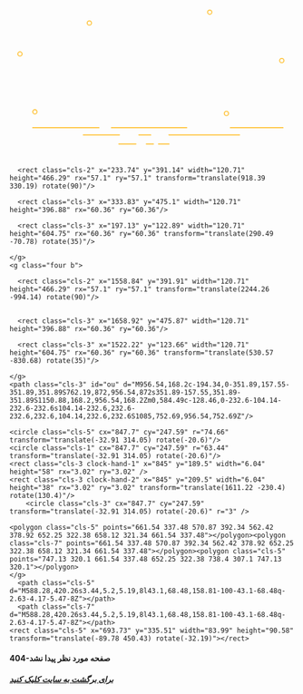 
<html lang="fa">
<head>
    <meta charset="UTF-8">
    <meta name="viewport" content="width=device-width, initial-scale=1.0">
    <title>404</title>
    <link rel="stylesheet" href="css/style.css">
    <link rel="stylesheet" href="css/animate-icon.css">
    <style>
        .cls-1 {
  fill: #ffc541;
}
.cls-2 {
  fill: #4e4066;
}
.cls-3 {
  fill: #6f5b92;
}
.cls-4 {
  fill: #f78d5e;
}
.cls-5 {
  fill: #fa976c;
}
.cls-6,
.cls-7,
.cls-8 {
  fill: #b65c32;
}

.cls-10,
.cls-6 {
  opacity: 0.6;
}

.cls-7 {
  opacity: 0.4;
}

.cls-9 {
  fill: #f4b73b;
}

.cls-11 {
  fill: #f9c358;
}

.cls-12 {
  fill: #9b462c;
}

.cls-13 {
  fill: #aa512e;
}

.cls-14 {
  fill: #7d6aa5;
}


/* animations */

.wheel {
  animation: wheel-rotate 6s ease infinite;
  transform-origin: center;
  transform-box: fill-box;
}

@keyframes wheel-rotate {
  50% {
    transform: rotate(360deg);
    animation-timing-function: cubic-bezier(0.55, 0.085, 0.68, 0.53);
  }
  100% {
    transform: rotate(960deg)
  }
}

.clock-hand-1 {
  animation: clock-rotate 3s linear infinite;
  transform-origin: bottom;
  transform-box: fill-box;
}

.clock-hand-2 {
  animation: clock-rotate 6s linear infinite;
  transform-origin: bottom;
  transform-box: fill-box;
}

@keyframes clock-rotate {
  100% {
    transform: rotate(360deg)
  }
}

#box-top {
  animation: box-top-anim 2s linear infinite;
  transform-origin: right top;
  transform-box: fill-box;
}

@keyframes box-top-anim {
  50% {
    transform: rotate(-5deg)
  }
}

#umbrella {
  animation: umbrella-anim 6s linear infinite;
  transform-origin: center;
  transform-box: fill-box;
}

@keyframes umbrella-anim {
  25% {
    transform: translateY(10px) rotate(5deg);
  }
  75% {
    transform: rotate(-5deg);
  }
}

#cup {
  animation: cup-rotate 3s cubic-bezier(0.455, 0.03, 0.515, 0.955) infinite;
  transform-origin: top left;
  transform-box: fill-box;
}

@keyframes cup-rotate {
  50% {
    transform: rotate(-5deg)
  }
}

#pillow {
  animation: pillow-anim 3s linear infinite;
  transform-origin: center;
  transform-box: fill-box;
}

@keyframes pillow-anim {
  25% {
    transform: rotate(10deg) translateY(5px)
  }
  75% {
    transform: rotate(-10deg)
  }
}

#stripe {
  animation: stripe-anim 3s linear infinite;
  transform-origin: center;
  transform-box: fill-box;
}

@keyframes stripe-anim {
  25% {
    transform: translate(10px, 0) rotate(-10deg)
  }
  75% {
    transform: translateX(10px)
  }
}

#bike {
  animation: bike-anim 6s ease infinite;
}

@keyframes bike-anim {
  0% {
    transform: translateX(-1300px)
  }
  50% {
    transform: translateX(0);
    animation-timing-function: cubic-bezier(0.47, 0, 0.745, 0.715);
  }
  100% {
    transform: translateX(1300px)
  }
}

#rucksack {
  animation: ruck-anim 3s linear infinite;
  transform-origin: top;
  transform-box: fill-box;
}

@keyframes ruck-anim {
  50% {
    transform: rotate(5deg)
  }
}

.circle {
  animation: circle-anim ease infinite;
  transform-origin: center;
  transform-box: fill-box;
  perspective: 0px;
}

.circle.c1 {
  animation-duration: 2s
}

.circle.c2 {
  animation-duration: 3s
}

.circle.c3 {
  animation-duration: 1s
}

.circle.c4 {
  animation-duration: 1s
}

.circle.c5 {
  animation-duration: 2s
}

.circle.c6 {
  animation-duration: 3s
}

@keyframes circle-anim {
  50% {
    transform: scale(.2) rotateX(360deg) rotateY(360deg)
  }
}

.four,
#ou {
  animation: four-anim cubic-bezier(0.39, 0.575, 0.565, 1) infinite;
}

.four.a {
  transform-origin: bottom left;
  animation-duration: 3s;
  transform-box: fill-box;
}

.four.b {
  transform-origin: bottom right;
  animation-duration: 3s;
  transform-box: fill-box;
}

#ou {
  animation-duration: 6s;
  transform-origin: center;
  transform-box: fill-box;
}

@keyframes four-anim {
  50% {
    transform: scale(.98)
  }
}
    </style>
</head>
<body>
    <div class="wrapper"><svg xmlns="http://www.w3.org/2000/svg" viewBox="0 0 1920 1080">
  
  <g id="Layer_12 yellow-back-fig" data-name="Layer 12">
    <path class="cls-1" d="M600.87,872H156a4,4,0,0,0-3.78,4.19h0a4,4,0,0,0,3.78,4.19H600.87a4,4,0,0,0,3.78-4.19h0A4,4,0,0,0,600.87,872Z"/>
    <rect class="cls-1" x="680.91" y="871.98" width="513.38" height="8.39" rx="4.19" ry="4.19"/>
    <path class="cls-1" d="M1480,876.17h0c0,2.32,2.37,4.19,5.3,4.19h350.61c2.93,0,5.3-1.88,5.3-4.19h0c0-2.32-2.37-4.19-5.3-4.19H1485.26C1482.33,872,1480,873.86,1480,876.17Z"/>
    <rect class="cls-1" x="492.21" y="920.64" width="249.8" height="8.39" rx="4.19" ry="4.19"/>
    <path class="cls-1" d="M1549.14,924.84h0a4.19,4.19,0,0,0-4.19-4.19H1067.46a14.66,14.66,0,0,1,.35,3.21v1A4.19,4.19,0,0,0,1072,929h472.94A4.19,4.19,0,0,0,1549.14,924.84Z"/>
    <path class="cls-1" d="M865.5,924.84h0a4.19,4.19,0,0,0,4.19,4.19h82.37a12.28,12.28,0,0,1-.19-2v-2.17a4.19,4.19,0,0,0-4.19-4.19h-78A4.19,4.19,0,0,0,865.5,924.84Z"/>
    <rect class="cls-1" x="915.6" y="981.47" width="54.72" height="8.39" rx="4.19" ry="4.19"/>
    <path class="cls-1" d="M730.33,985.67h0c0,2.32,4.23,4.19,9.44,4.19h104.3c5.22,0,9.44-1.88,9.44-4.19h0c0-2.32-4.23-4.19-9.44-4.19H739.78C734.56,981.47,730.33,983.35,730.33,985.67Z"/>
    <rect class="cls-1" x="997.06" y="981.47" width="78.11" height="8.39" rx="4.19" ry="4.19"/>
    
   <g id="round-conf">
    <path class="cls-1 circle c1" d="M536.41,155.14a17.77,17.77,0,1,0,17.77,17.77A17.77,17.77,0,0,0,536.41,155.14Zm0,28.68a10.9,10.9,0,1,1,10.9-10.9A10.9,10.9,0,0,1,536.41,183.81Z"/>
    <path class="cls-1 circle c2" d="M1345.09,82.44a17.77,17.77,0,1,0,17.77,17.77A17.77,17.77,0,0,0,1345.09,82.44Zm0,28.68a10.9,10.9,0,1,1,10.9-10.9A10.9,10.9,0,0,1,1345.09,111.12Z"/>
    <path class="cls-1 circle c3" d="M70.12,363A17.77,17.77,0,1,0,87.89,380.8,17.77,17.77,0,0,0,70.12,363Zm0,28.68A10.9,10.9,0,1,1,81,380.8,10.9,10.9,0,0,1,70.12,391.7Z"/>
    <path class="cls-1 circle c4" d="M170.47,751.82a17.77,17.77,0,1,0,17.77,17.77A17.77,17.77,0,0,0,170.47,751.82Zm0,28.68a10.9,10.9,0,1,1,10.9-10.9A10.9,10.9,0,0,1,170.47,780.5Z"/>
    <path class="cls-1 circle c5" d="M1457.34,762.73a17.77,17.77,0,1,0,17.77,17.77A17.77,17.77,0,0,0,1457.34,762.73Zm0,28.68a10.9,10.9,0,1,1,10.9-10.9A10.9,10.9,0,0,1,1457.34,791.4Z"/>
    <path class="cls-1 circle c6" d="M1829.15,407.49a17.77,17.77,0,1,0,17.77,17.77A17.77,17.77,0,0,0,1829.15,407.49Zm0,28.68a10.9,10.9,0,1,1,10.9-10.9A10.9,10.9,0,0,1,1829.15,436.17Z"/>
    </g>
  </g>
  <g id="fortyfour" data-name="Layer 2">
    <g class="four a">
      
      <rect class="cls-2" x="233.74" y="391.14" width="120.71" height="466.29" rx="57.1" ry="57.1" transform="translate(918.39 330.19) rotate(90)"/>
        
      <rect class="cls-3" x="333.83" y="475.1" width="120.71" height="396.88" rx="60.36" ry="60.36"/>
     
      <rect class="cls-3" x="197.13" y="122.89" width="120.71" height="604.75" rx="60.36" ry="60.36" transform="translate(290.49 -70.78) rotate(35)"/>
  
    </g>
    <g class="four b">

      <rect class="cls-2" x="1558.84" y="391.91" width="120.71" height="466.29" rx="57.1" ry="57.1" transform="translate(2244.26 -994.14) rotate(90)"/>
  
   
      <rect class="cls-3" x="1658.92" y="475.87" width="120.71" height="396.88" rx="60.36" ry="60.36"/>

      <rect class="cls-3" x="1522.22" y="123.66" width="120.71" height="604.75" rx="60.36" ry="60.36" transform="translate(530.57 -830.68) rotate(35)"/>
 
    </g>
    <path class="cls-3" id="ou" d="M956.54,168.2c-194.34,0-351.89,157.55-351.89,351.89S762.19,872,956.54,872s351.89-157.55,351.89-351.89S1150.88,168.2,956.54,168.2Zm0,584.49c-128.46,0-232.6-104.14-232.6-232.6s104.14-232.6,232.6-232.6,232.6,104.14,232.6,232.6S1085,752.69,956.54,752.69Z"/>
  </g>
  <g id="umbrella" data-name="Layer 3">
    <g>
      <circle class="cls-4" cx="1187.53" cy="240.3" r="7.66" transform="translate(236.36 990.8) rotate(-49.71)"/>
      <g>
        <path class="cls-5" d="M1219.56,359.67l55,100.52c32.7-48.48-6.87-142.43-91.75-214.38-84.41-71.55-183-95.33-225.81-56l114.21,44.14Z"/>
        <path class="cls-6" d="M1182.79,245.81c-84.41-71.55-183-95.33-225.81-56l114.21,44.14Z"/>
        <polygon class="cls-7" points="1182.79 245.81 1071.19 233.91 1219.56 359.67 1182.79 245.81"/>
      </g>
      <polygon class="cls-8" points="1180.91 409.02 1274.54 460.19 1219.56 359.67 1071.19 233.91 956.98 189.76 1021.95 274.29 1180.91 409.02"/>
      <g>
        <rect class="cls-4" x="997.45" y="358.35" width="175.58" height="5.1" transform="translate(108.21 955.38) rotate(-49.71)"/>
        <rect class="cls-4" x="1028.09" y="399.36" width="21.46" height="32.27" rx="10.73" ry="10.73" transform="translate(515.04 -573.16) rotate(40.29)"/>
      </g>
    </g>
  </g>
  <g id="pillow" data-name="Layer 4">
    <path class="cls-1" d="M754,627.07c7,.54,12.92-2.82,13.35-7.59s-4.95-9.24-12-9.87a18.55,18.55,0,0,0-2.17,0l-74.9-81.64c0-.1,0-.19,0-.29,0-7.09-4-12.83-8.8-12.81s-8.75,5.77-8.73,12.87c0,0,0,.09,0,.13l-50.21,46.07h-.09c-7.06-.63-13.14,2.77-13.57,7.59s4.87,9.16,11.85,9.84l76.08,82.92s0,0,0,.06c0,7.09,4,12.83,8.8,12.81s8.65-5.66,8.71-12.65Z"/>
    <path class="cls-9" d="M669.46,514.82c-4.77-.83-8.75,5.77-8.73,12.87,0,0,0,.09,0,.13l-50.21,46.07h-.09c-7.06-.63-13.14,2.77-13.57,7.59s4.87,9.16,11.85,9.84l76.08,82.92s0,0,0,.06c0,7.09,4,12.83,8.8,12.81s8.65-5.66,8.71-12.65C570.55,573,702.07,520.47,669.46,514.82Z"/>
  </g>
  <g id="cup" data-name="Layer 7">
    <polygon class="cls-1" points="1173.69 748.21 1140.52 715.42 1195.79 647.35 1241.13 692.16 1173.69 748.21"/>
    <polygon class="cls-8" points="1173.69 748.21 1140.52 715.42 1143.93 711.27 1177.81 744.75 1173.69 748.21"/>
    <polygon class="cls-5" points="1194.68 731.46 1157.04 694.24 1183.8 661.7 1226.91 704.32 1194.68 731.46"/>
    <g class="cls-10">
      <path class="cls-8" d="M1176.32,667.78h0a4.19,4.19,0,0,1,4.19,4.19v33.54a0,0,0,0,1,0,0h-8.38a0,0,0,0,1,0,0V672a4.19,4.19,0,0,1,4.19-4.19Z" transform="translate(822.53 -628.67) rotate(44.67)"/>
      <path class="cls-8" d="M1172.73,709.7l23.58-23.85a4.19,4.19,0,0,1,5.92,0h0a4.19,4.19,0,0,1,0,5.92l-23.58,23.85Z"/>
      <path class="cls-8" d="M1185.11,722.09l23.58-23.85a4.19,4.19,0,0,1,5.92,0h0a4.19,4.19,0,0,1,0,5.92L1191.06,728Z"/>
    </g>
    <path class="cls-5" d="M1197.85,660.5h45.69a5.7,5.7,0,0,1,5.7,5.7v8.32a0,0,0,0,1,0,0h-57.09a0,0,0,0,1,0,0v-8.32A5.7,5.7,0,0,1,1197.85,660.5Z" transform="translate(829.53 -667.66) rotate(45)"/>
    <path class="cls-8" d="M1191.49,664.74h53.94a5.25,5.25,0,0,1,5.25,5.25v4.79a0,0,0,0,1,0,0h-64.44a0,0,0,0,1,0,0V670a5.25,5.25,0,0,1,5.25-5.25Z" transform="translate(822.83 -663.17) rotate(44.67)"/>
  </g>
  <g id="clock" data-name="Layer 8">

    <circle class="cls-5" cx="847.7" cy="247.59" r="74.66" transform="translate(-32.91 314.05) rotate(-20.6)"/>
    <circle class="cls-1" cx="847.7" cy="247.59" r="63.44" transform="translate(-32.91 314.05) rotate(-20.6)"/>
    <rect class="cls-3 clock-hand-1" x="845" y="189.5" width="6.04" height="58" rx="3.02" ry="3.02" />
    <rect class="cls-3 clock-hand-2" x="845" y="209.5" width="6.04" height="38" rx="3.02" ry="3.02" transform="translate(1611.22 -230.4) rotate(130.4)"/>
        <circle class="cls-3" cx="847.7" cy="247.59" transform="translate(-32.91 314.05) rotate(-20.6)" r="3" />
  </g>
  <g id="box" data-name="Layer 9">
    <g id="box-top"><polygon class="cls-8" points="569.71 382.28 653.74 329.39 747.13 320.1 679.2 369.85 569.71 382.28"></polygon>    
    <polygon class="cls-5" points="691.95 367.2 570.87 392.34 565.32 383.35 687.8 357.45 691.95 367.2"></polygon>

    
    <polygon class="cls-5" points="661.54 337.48 570.87 392.34 562.42 378.92 652.25 322.38 658.12 321.34 661.54 337.48"></polygon><polygon class="cls-7" points="661.54 337.48 570.87 392.34 562.42 378.92 652.25 322.38 658.12 321.34 661.54 337.48"></polygon><polygon class="cls-5" points="747.13 320.1 661.54 337.48 652.25 322.38 738.4 307.1 747.13 320.1"></polygon>
    </g>
      <path class="cls-5" d="M588.28,420.26s3.44,5.2,5.19,8l43.1,68.48,158.81-100-43.1-68.48q-2.63-4.17-5.47-8Z"></path>
      <path class="cls-7" d="M588.28,420.26s3.44,5.2,5.19,8l43.1,68.48,158.81-100-43.1-68.48q-2.63-4.17-5.47-8Z"></path>
    <rect class="cls-5" x="693.73" y="335.51" width="83.99" height="90.58" transform="translate(-89.78 450.43) rotate(-32.19)"></rect>
    
    
    
  </g>
  
  <g id="rucksack" data-name="Layer 6">
    <g id="stripe"><path class="cls-12" d="M1200.32,473.91h0a13.74,13.74,0,0,0-18.41,7.44l-55,129.86a14.82,14.82,0,0,0,7.13,19.21h0a13.74,13.74,0,0,0,18.41-7.44l55-129.86A14.82,14.82,0,0,0,1200.32,473.91Z"/>
    <path class="cls-13" d="M1202.18,606.34h0a14,14,0,0,0-16.18-11.8l-48.83,9c-7.59,1.4-12.66,9-11.31,16.89h0a14,14,0,0,0,16.18,11.8l48.83-9C1198.46,621.82,1203.53,614.26,1202.18,606.34Z"/>
    </g>
    <path class="cls-8" d="M1300.86,603l-122.93,22.74-15.44-90.91c-5.75-33.86,15.89-66.17,48.34-72.18l11.58-2.08c32.45-6,57.26,17.66,63,51.51Z"/>
    <path class="cls-1" d="M1307,601.91l-112.32,20.78-15.9-93.61c-5.5-32.36,15.19-63.25,46.2-69h0c31-5.74,60.62,15.85,66.12,48.21Z"/>
    <path class="cls-8" d="M1296.76,603.8,1215,618.92l-4.89-28.77c-2.11-12.42,5.83-24.27,17.73-26.47l38.67-7.15c11.9-2.2,23.26,6.08,25.37,18.5Z"/>
    <path class="cls-5" d="M1296.76,603.8l-73.41,13.58-4.92-29c-2-11.62,5.45-22.72,16.6-24.78l33.07-6.12c11.14-2.06,21.77,5.69,23.75,17.32Z"/>
    <path class="cls-4" d="M1231.77,469.69l-13.42,2.48a10.25,10.25,0,0,0-8,11.92l2.38,14a9.9,9.9,0,0,0,11.42,8.33l13.42-2.48a10.25,10.25,0,0,0,8-11.92l-2.38-14A9.9,9.9,0,0,0,1231.77,469.69Zm7.17,20.84a6.39,6.39,0,0,1-5,7.43l-8.36,1.55a6.17,6.17,0,0,1-7.12-5.19l-1.48-8.73a6.39,6.39,0,0,1,5-7.43l8.36-1.55a6.17,6.17,0,0,1,7.12,5.19Z"/>
    <path class="cls-14" d="M1233.74,471.13l-13.42,2.48a10.25,10.25,0,0,0-8,11.92l2.38,14a9.9,9.9,0,0,0,11.42,8.33l13.42-2.48a10.25,10.25,0,0,0,8-11.92l-2.38-14A9.9,9.9,0,0,0,1233.74,471.13Zm7.17,20.84a6.39,6.39,0,0,1-5,7.43l-8.36,1.55a6.17,6.17,0,0,1-7.12-5.19L1219,487a6.39,6.39,0,0,1,5-7.43l8.36-1.55a6.17,6.17,0,0,1,7.12,5.19Z"/>
  </g>
  <g id="bike" data-name="Layer 5">
    <path class="cls-8 wheel" d="M1139.82,780.44a76.59,76.59,0,1,0-57.9,91.53A76.59,76.59,0,0,0,1139.82,780.44Zm-28.12,6.33a47.59,47.59,0,0,1,.83,15.8c-30.14-6.28-47.68-21.65-54.39-52.52A47.73,47.73,0,0,1,1111.69,786.77Zm-70.46-30.9c10.35,26.88,10.14,50.4-13.73,70.77a47.67,47.67,0,0,1,13.73-70.77Zm34.35,88a47.55,47.55,0,0,1-34.94-5.62c16.8-20.36,41.71-25.94,67.09-19.46A47.66,47.66,0,0,1,1075.58,843.85Z"/>
    <path class="cls-8 wheel" d="M864.89,789.69a76.59,76.59,0,1,0-66.13,85.78A76.59,76.59,0,0,0,864.89,789.69Zm-28.59,3.7a47.59,47.59,0,0,1-.64,15.81c-29.43-9-45.47-26-49.3-57.33A47.73,47.73,0,0,1,836.3,793.39ZM769,756.1c7.82,27.72,5.43,51.12-20.22,69.2A47.67,47.67,0,0,1,769,756.1Zm26.06,90.78a47.55,47.55,0,0,1-34.27-8.83c18.61-18.72,43.93-22,68.6-13.16A47.66,47.66,0,0,1,795.06,846.88Z"/>
    <g>
      <rect class="cls-1" x="871.39" y="693.37" width="12.87" height="53.21" transform="translate(-165.97 273.38) rotate(-16.19)"/>
      <path class="cls-5" d="M813.93,679.35c-3.72-5.2,2.24-18.5,9.16-16.13,33.43,11.46,73.85,10.45,73.85,10.45,8.84.15,14.44,10.34,7.27,15.48-14.36,8.79-33.13,17-56.35,9.76C830.17,693.41,819.83,687.6,813.93,679.35Z"/>
      <path class="cls-7" d="M813.93,679.35c-3.72-5.2,2.24-18.5,9.16-16.13,33.43,11.46,73.85,10.45,73.85,10.45,8.84.15,14.44,10.34,7.27,15.48-14.36,8.79-33.13,17-56.35,9.76C830.17,693.41,819.83,687.6,813.93,679.35Z"/>
      <path class="cls-5" d="M817.15,680.06c-3.59-5,1.69-16.51,8.37-14.22,32.3,11.09,71.41,7.83,71.41,7.83,8.54.14,17.45,9.94,7.43,15.88-13.87,8.51-32,16.44-54.44,9.44C832.84,693.67,822.85,688,817.15,680.06Z"/>
    </g>
    <g>
      <circle class="cls-9" cx="1022.66" cy="599.55" r="11.57" transform="translate(-4.86 8.38) rotate(-0.47)"/>
      <path class="cls-1" d="M1069.76,792.37l-34.89-96.74,1.93-.8-1.71-4.15-1.74.72-13.26-36.76,1.27-.42-2.25-6.76,5.94-2-2.57-7.72-9.7,3.22c-11.55-22.55,2-36.33,15-41.86l-5.57-8.81c-23,10.29-29.61,28.75-19.53,54l-9.38,3.12,2.56,7.72,5.47-1.82,2.25,6.76,2.36-.78,13.62,37.76-2.35,1,1.71,4.15,2.16-.89,34.65,96.09a7.47,7.47,0,0,0,9.56,4.49h0A7.47,7.47,0,0,0,1069.76,792.37Z"/>
      <circle class="cls-11" cx="1027.9" cy="587.94" r="12.99" transform="translate(-4.77 8.42) rotate(-0.47)"/>
    </g>
    <path class="cls-5" d="M1021.29,654l-17.73,6.15,1.72,5.59-31.41,82.36c-19.35,32.53-66.3,36.72-75.56,16.68l-7.09-21.5L879,747.1l3.28,10.09-94.65,33.95c-11.49,2.29-11.85,15.79-2.61,17.84,0,0,39.11,3.66,103,9.5a92.75,92.75,0,0,0,40.89-5.29c44.32-16.56,57.73-50.67,57.73-50.67l26.82-67.26a1.37,1.37,0,0,1,2.53,0l1.42,3.33,17.75-7.62Z"/>
    <path class="cls-7" d="M1021.29,654l-17.73,6.15,1.72,5.59-31.41,82.36c-19.35,32.53-66.3,36.72-75.56,16.68l-7.09-21.5L879,747.1l3.28,10.09-94.65,33.95c-11.49,2.29-11.85,15.79-2.61,17.84,0,0,39.11,3.66,103,9.5a92.75,92.75,0,0,0,40.89-5.29c44.32-16.56,57.73-50.67,57.73-50.67l26.82-67.26a1.37,1.37,0,0,1,2.53,0l1.42,3.33,17.75-7.62Z"/>
  </g>
</svg>
</div>
    <div class="loader-active">
        <div class="progress"></div>
        <div class="progress"></div>
        <div class="progress"></div>
    </div>
    <h4>404-صفحه مورد نظر پیدا نشد</h4>
    <h5><a href="https://technopediait.github.io/pages">برای برگشت به سایت کلیک کنید</a></h5>
    <script src="js/script.js"> </script>
</body>
</html>

